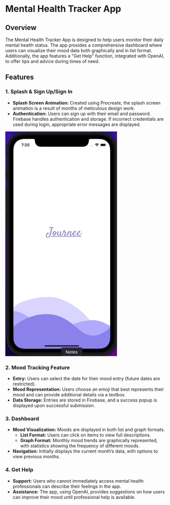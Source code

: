# Mental Health Tracker App

## Overview

The Mental Health Tracker App is designed to help users monitor their daily mental health status. The app provides a comprehensive dashboard where users can visualize their mood data both graphically and in list format. Additionally, the app features a "Get Help" function, integrated with OpenAI, to offer tips and advice during times of need.

## Features

### 1. Splash & Sign Up/Sign In
- **Splash Screen Animation:** Created using Procreate, the splash screen animation is a result of months of meticulous design work.
- **Authentication:** Users can sign up with their email and password. Firebase handles authentication and storage. If incorrect credentials are used during login, appropriate error messages are displayed.

![Splash+LoginScreens](https://github.com/nethra-viswanathan/MentalHealthApp/blob/main/Splash+Login.gif?raw=true)


### 2. Mood Tracking Feature
- **Entry:** Users can select the date for their mood entry (future dates are restricted).
- **Mood Representation:** Users choose an emoji that best represents their mood and can provide additional details via a textbox.
- **Data Storage:** Entries are stored in Firebase, and a success popup is displayed upon successful submission.

<Add Gif of App>

### 3. Dashboard
- **Mood Visualization:** Moods are displayed in both list and graph formats.
  - **List Format:** Users can click on items to view full descriptions.
  - **Graph Format:** Monthly mood trends are graphically represented, with statistics showing the frequency of different moods.
- **Navigation:** Initially displays the current month’s data, with options to view previous months.

<Add Gif of App>

### 4. Get Help
- **Support:** Users who cannot immediately access mental health professionals can describe their feelings in the app.
- **Assistance:** The app, using OpenAI, provides suggestions on how users can improve their mood until professional help is available.

<Add Gif of App>

